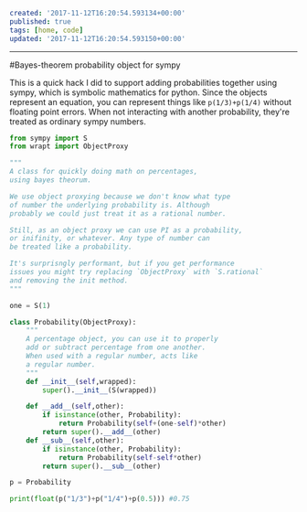 ```yaml
created: '2017-11-12T16:20:54.593134+00:00'
published: true
tags: [home, code]
updated: '2017-11-12T16:20:54.593150+00:00'

```
---
#Bayes-theorem probability object for sympy

This is a quick hack I did to support adding probabilities together using sympy,
which is symbolic mathematics for python. Since the objects represent an
equation, you can represent things like `p(1/3)+p(1/4)` without floating point
errors. When not interacting with another probability, they're treated as
ordinary sympy numbers.

```python
from sympy import S
from wrapt import ObjectProxy

"""
A class for quickly doing math on percentages,
using bayes theorum.

We use object proxying because we don't know what type
of number the underlying probability is. Although
probably we could just treat it as a rational number.

Still, as an object proxy we can use PI as a probability,
or inifinity, or whatever. Any type of number can
be treated like a probability.

It's surprisngly performant, but if you get performance
issues you might try replacing `ObjectProxy` with `S.rational`
and removing the init method.
"""

one = S(1)

class Probability(ObjectProxy):
    """
    A percentage object, you can use it to properly
    add or subtract percentage from one another.
    When used with a regular number, acts like
    a regular number.
    """
    def __init__(self,wrapped):
        super().__init__(S(wrapped))

    def __add__(self,other):
        if isinstance(other, Probability):
            return Probability(self+(one-self)*other)
        return super().__add__(other)
    def __sub__(self,other):
        if isinstance(other, Probability):
            return Probability(self-self*other)
        return super().__sub__(other)

p = Probability

print(float(p("1/3")+p("1/4")+p(0.5))) #0.75
```
